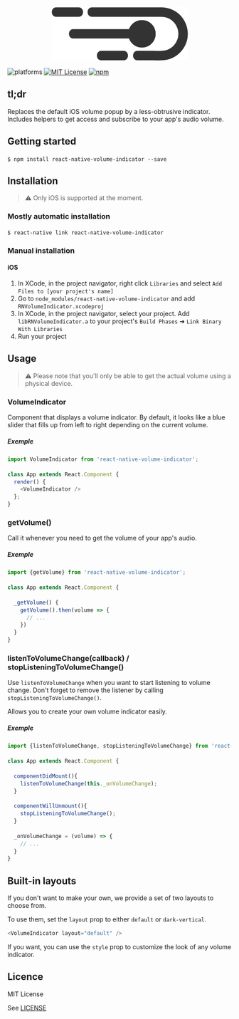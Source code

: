 <p align="center">
  <img src="./logo.png"/><br>
</p>

![platforms](https://img.shields.io/badge/platform-iOS-brightgreen.svg?style=flat&colorB=191A17)
[![MIT License][license-badge]][license-url]
[![npm](https://img.shields.io/npm/v/react-native-volume-indicator.svg?style=flat
)](https://www.npmjs.com/package/react-native-volume-indicator)

## tl;dr

Replaces the default iOS volume popup by a less-obtrusive indicator.
Includes helpers to get access and subscribe to your app's audio volume.

## Getting started

`$ npm install react-native-volume-indicator --save`

## Installation

>⚠️ Only iOS is supported at the moment.

### Mostly automatic installation

`$ react-native link react-native-volume-indicator`

### Manual installation

#### iOS

1. In XCode, in the project navigator, right click `Libraries` and select `Add Files to [your project's name]`
2. Go to `node_modules/react-native-volume-indicator` and add `RNVolumeIndicator.xcodeproj`
3. In XCode, in the project navigator, select your project. Add `libRNVolumeIndicator.a` to your project's `Build Phases` ➜ `Link Binary With Libraries`
4. Run your project

## Usage

>⚠️ Please note that you'll only be able to get the actual volume
using a physical device.

### VolumeIndicator

Component that displays a volume indicator.
By default, it looks like a blue slider that fills up 
from left to right depending on the current volume.

##### Exemple
```javascript
import VolumeIndicator from 'react-native-volume-indicator';

class App extends React.Component {
  render() {
    <VolumeIndicator />
  };
}
```

### getVolume()

Call it whenever you need to get the volume of your app's audio.

##### Exemple
```javascript
import {getVolume} from 'react-native-volume-indicator';

class App extends React.Component {
  
  _getVolume() {
    getVolume().then(volume => {
      // ...
    })
  }
}
```


### listenToVolumeChange(callback) / stopListeningToVolumeChange()

Use `listenToVolumeChange` when you want to start listening to volume change.
Don't forget to remove the listener by calling `stopListeningToVolumeChange()`.

Allows you to create your own volume indicator easily.

##### Exemple
```javascript
import {listenToVolumeChange, stopListeningToVolumeChange} from 'react-native-volume-indicator';

class App extends React.Component {
  
  componentDidMount(){
    listenToVolumeChange(this._onVolumeChange);
  }
  
  componentWillUnmount(){
    stopListeningToVolumeChange();
  }
  
  _onVolumeChange = (volume) => {
    // ...
  }
}
```

## Built-in layouts

If you don't want to make your own, we provide a set of two layouts 
to choose from.

To use them, set the `layout` prop to either `default` or `dark-vertical`.

```javascript
<VolumeIndicator layout="default" />
```

If you want, you can use the `style` prop to customize the look
of any volume indicator.

  
## Licence ##
MIT License

See [LICENSE](LICENSE)

[license-badge]: http://img.shields.io/badge/license-MIT-blue.svg?style=flat
[license-url]: LICENSE
